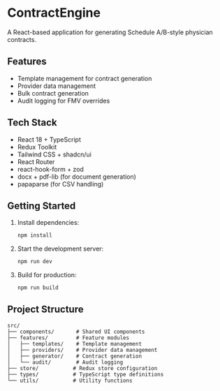 # ContractEngine

A React-based application for generating Schedule A/B-style physician contracts.

## Features

- Template management for contract generation
- Provider data management
- Bulk contract generation
- Audit logging for FMV overrides

## Tech Stack

- React 18 + TypeScript
- Redux Toolkit
- Tailwind CSS + shadcn/ui
- React Router
- react-hook-form + zod
- docx + pdf-lib (for document generation)
- papaparse (for CSV handling)

## Getting Started

1. Install dependencies:
   ```bash
   npm install
   ```

2. Start the development server:
   ```bash
   npm run dev
   ```

3. Build for production:
   ```bash
   npm run build
   ```

## Project Structure

```
src/
├── components/       # Shared UI components
├── features/         # Feature modules
│   ├── templates/    # Template management
│   ├── providers/    # Provider data management
│   ├── generator/    # Contract generation
│   └── audit/        # Audit logging
├── store/           # Redux store configuration
├── types/           # TypeScript type definitions
└── utils/           # Utility functions
``` 